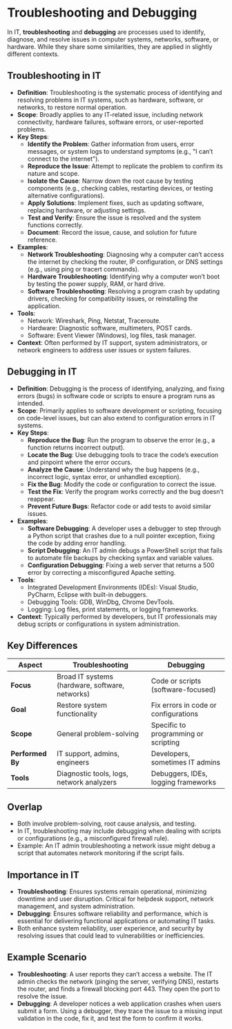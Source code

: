 # Troubleshooting and Debugging

In IT, **troubleshooting** and **debugging** are processes used to identify, diagnose, and resolve issues in computer systems, networks, software, or hardware. While they share some similarities, they are applied in slightly different contexts.

## Troubleshooting in IT

* **Definition**: Troubleshooting is the systematic process of identifying and resolving problems in IT systems, such as hardware, software, or networks, to restore normal operation.  
* **Scope**: Broadly applies to any IT-related issue, including network connectivity, hardware failures, software errors, or user-reported problems.  
* **Key Steps**:  
  * **Identify the Problem**: Gather information from users, error messages, or system logs to understand symptoms (e.g., "I can’t connect to the internet").  
  * **Reproduce the Issue**: Attempt to replicate the problem to confirm its nature and scope.  
  * **Isolate the Cause**: Narrow down the root cause by testing components (e.g., checking cables, restarting devices, or testing alternative configurations).  
  * **Apply Solutions**: Implement fixes, such as updating software, replacing hardware, or adjusting settings.  
  * **Test and Verify**: Ensure the issue is resolved and the system functions correctly.  
  * **Document**: Record the issue, cause, and solution for future reference.  
* **Examples**:  
  * **Network Troubleshooting**: Diagnosing why a computer can’t access the internet by checking the router, IP configuration, or DNS settings (e.g., using ping or tracert commands).  
  * **Hardware Troubleshooting**: Identifying why a computer won’t boot by testing the power supply, RAM, or hard drive.  
  * **Software Troubleshooting**: Resolving a program crash by updating drivers, checking for compatibility issues, or reinstalling the application.  
* **Tools**:  
  * Network: Wireshark, Ping, Netstat, Traceroute.  
  * Hardware: Diagnostic software, multimeters, POST cards.  
  * Software: Event Viewer (Windows), log files, task manager.  
* **Context**: Often performed by IT support, system administrators, or network engineers to address user issues or system failures.

## Debugging in IT

* **Definition**: Debugging is the process of identifying, analyzing, and fixing errors (bugs) in software code or scripts to ensure a program runs as intended.  
* **Scope**: Primarily applies to software development or scripting, focusing on code-level issues, but can also extend to configuration errors in IT systems.  
* **Key Steps**:  
  * **Reproduce the Bug**: Run the program to observe the error (e.g., a function returns incorrect output).  
  * **Locate the Bug**: Use debugging tools to trace the code’s execution and pinpoint where the error occurs.  
  * **Analyze the Cause**: Understand why the bug happens (e.g., incorrect logic, syntax error, or unhandled exception).  
  * **Fix the Bug**: Modify the code or configuration to correct the issue.  
  * **Test the Fix**: Verify the program works correctly and the bug doesn’t reappear.  
  * **Prevent Future Bugs**: Refactor code or add tests to avoid similar issues.  
* **Examples**:  
  * **Software Debugging**: A developer uses a debugger to step through a Python script that crashes due to a null pointer exception, fixing the code by adding error handling.  
  * **Script Debugging**: An IT admin debugs a PowerShell script that fails to automate file backups by checking syntax and variable values.  
  * **Configuration Debugging**: Fixing a web server that returns a 500 error by correcting a misconfigured Apache setting.  
* **Tools**:  
  * Integrated Development Environments (IDEs): Visual Studio, PyCharm, Eclipse with built-in debuggers.  
  * Debugging Tools: GDB, WinDbg, Chrome DevTools.  
  * Logging: Log files, print statements, or logging frameworks.  
* **Context**: Typically performed by developers, but IT professionals may debug scripts or configurations in system administration.

## Key Differences

| Aspect | Troubleshooting | Debugging |
| ----- | ----- | ----- |
| **Focus** | Broad IT systems (hardware, software, networks) | Code or scripts (software-focused) |
| **Goal** | Restore system functionality | Fix errors in code or configurations |
| **Scope** | General problem-solving | Specific to programming or scripting |
| **Performed By** | IT support, admins, engineers | Developers, sometimes IT admins |
| **Tools** | Diagnostic tools, logs, network analyzers | Debuggers, IDEs, logging frameworks |

## Overlap

* Both involve problem-solving, root cause analysis, and testing.  
* In IT, troubleshooting may include debugging when dealing with scripts or configurations (e.g., a misconfigured firewall rule).  
* Example: An IT admin troubleshooting a network issue might debug a script that automates network monitoring if the script fails.

## Importance in IT

* **Troubleshooting**: Ensures systems remain operational, minimizing downtime and user disruption. Critical for helpdesk support, network management, and system administration.  
* **Debugging**: Ensures software reliability and performance, which is essential for delivering functional applications or automating IT tasks.  
* Both enhance system reliability, user experience, and security by resolving issues that could lead to vulnerabilities or inefficiencies.

## Example Scenario

* **Troubleshooting**: A user reports they can’t access a website. The IT admin checks the network (pinging the server, verifying DNS), restarts the router, and finds a firewall blocking port 443\. They open the port to resolve the issue.  
* **Debugging**: A developer notices a web application crashes when users submit a form. Using a debugger, they trace the issue to a missing input validation in the code, fix it, and test the form to confirm it works.

